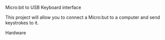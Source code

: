 Micro:bit to USB Keyboard interface

This project will allow you to connect a Micro:but to a computer and send keystrokes to it.

Hardware